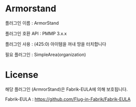 # Armorstand
플러그인 이름 : ArmorStand

플러그인 호환 API : PMMP 3.x.x

플러그인 사용 :
(425:0) 아이템을 꺼내 땅을 터치합니다

필요 플러그인 :
SimpleArea(organization)

# License
해당 플러그인 (ArmrorStand)은 Fabrik-EULA에 의해 보호됩니다.


Fabrik-EULA : https://github.com/Flug-in-Fabrik/Fabrik-EULA
